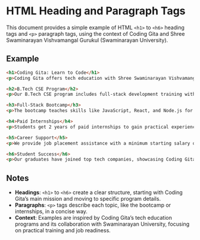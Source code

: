 # HTML Heading and Paragraph Tags 

This document provides a simple example of HTML `<h1>` to `<h6>` heading tags and `<p>` paragraph tags, using the context of Coding Gita and Shree Swaminarayan Vishvamangal Gurukul (Swaminarayan University).

## Example
```html
<h1>Coding Gita: Learn to Code</h1>
<p>Coding Gita offers tech education with Shree Swaminarayan Vishvamangal Gurukul to prepare students for IT jobs.</p>

<h2>B.Tech CSE Program</h2>
<p>Our B.Tech CSE program includes full-stack development training with hands-on projects.</p>

<h3>Full-Stack Bootcamp</h3>
<p>The bootcamp teaches skills like JavaScript, React, and Node.js for real-world coding.</p>

<h4>Paid Internships</h4>
<p>Students get 2 years of paid internships to gain practical experience.</p>

<h5>Career Support</h5>
<p>We provide job placement assistance with a minimum starting salary of 6 LPA.</p>

<h6>Student Success</h6>
<p>Our graduates have joined top tech companies, showcasing Coding Gita’s impact.</p>
```

## Notes
- **Headings**: `<h1>` to `<h6>` create a clear structure, starting with Coding Gita’s main mission and moving to specific program details.
- **Paragraphs**: `<p>` tags describe each topic, like the bootcamp or internships, in a concise way.
- **Context**: Examples are inspired by Coding Gita’s tech education programs and its collaboration with Swaminarayan University, focusing on practical training and job readiness.
